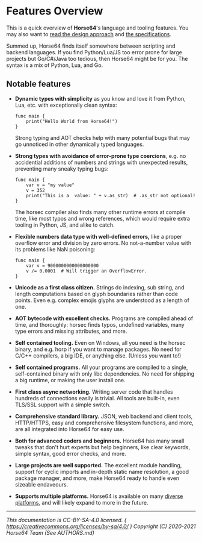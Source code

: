 
# Features Overview

This is a quick overview of **Horse64**'s language and tooling
features. You may also want to [read the design approach](
./Design.md) and [the specifications](./Specification/Horse64.md).

Summed up, Horse64 finds itself somewhere between scripting and
backend languages. If you find Python/Lua/JS too error prone for
large projects but Go/C#/Java too tedious, then Horse64 might
be for you. The syntax is a mix of Python, Lua, and Go.


## Notable features

- **Dynamic types with simplicity** as you know and love it
  from Python, Lua, etc. with exceptionally clean syntax:
  ```horse64
  func main {
      print("Hello World from Horse64!")
  }
  ```
  Strong typing and AOT checks help with many potential bugs that
  may go unnoticed in other dynamically typed languages.

- **Strong types with avoidance of error-prone type coercions**,
  e.g. no accidential additions of numbers and strings with
  unexpected results, preventing many sneaky typing bugs:
  ```horse64
  func main {
      var v = "my value"
      v = 352
      print("This is a  value: " + v.as_str)  # .as_str not optional!
  }
  ```
  The horsec compiler also finds many other runtime errors at
  compile time, like most typos and wrong references, which
  would require extra tooling in Python, JS, and alike to catch.

- **Flexible numbers data type with well-defined errors,**
  like a proper overflow error and division by zero errors.
  No not-a-number value with its problems like NaN poisoning:
  ```horse64
  func main {
      var v = 9000000000000000000
      v /= 0.0001  # Will trigger an OverflowError.
  }
  ```

- **Unicode as a first class citizen.** Strings do indexing,
  sub string, and length computations based on glyph boundaries
  rather than code points. Even e.g. complex emojis glyphs
  are understood as a length of one.

- **AOT bytecode with excellent checks.** Programs are compiled
  ahead of time, and thoroughly: horsec finds typos, undefined
  variables, many type errors and missing attributes, and more.

- **Self contained tooling.** Even on Windows, all you need is
  the horsec binary, and e.g. horp if you want to manage packages.
  No need for C/C++ compilers, a big IDE, or anything else. (Unless
  you want to!)

- **Self contained programs.** All your programs are compiled
  to a single, self-contained binary with only libc dependencies.
  No need for shipping a big runtime, or making the user install one.

- **First class async networking.** Writing server code that
  handles hundreds of connections easily is trivial. All
  tools are built-in, even TLS/SSL support with a simple switch.

- **Comprehensive standard library.** JSON, web backend and client
  tools, HTTP/HTTPS, easy and comprehensive filesystem functions,
  and more, are all integrated into Horse64 for easy use.

- **Both for advanced coders and beginners.** Horse64 has many
  small tweaks that don't hurt experts but help beginners, like
  clear keywords, simple syntax, good error checks, and more.

- **Large projects are well supported.** The excellent module
  handling, support for cyclic imports and in-depth static
  name resolution, a good package manager, and more, make
  Horse64 ready to handle even sizeable endaveours.

- **Supports multiple platforms.** Horse64 is available on many
  [diverse platforms](./Platform%20Support.md), and will likely
  expand to more in the future.

---
*This documentation is CC-BY-SA-4.0 licensed.
( https://creativecommons.org/licenses/by-sa/4.0/ )
Copyright (C) 2020-2021 Horse64 Team (See AUTHORS.md)*
